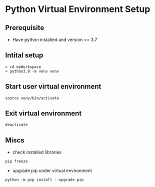 # Python Virtual Environment Setup

## Prerequisite

* Have python installed and version >= 3.7

## Intital setup

```
> cd myWorkspace
> python3.8 -m venv venv

```

## Start user virtual environment

```
source venv/bin/activate
```

## Exit virtual environment

```
deactivate
```

## Miscs

* check installed libraries

```
pip freeze
```

* upgrade pip under virtual environment

```
python -m pip install --upgrade pip
```
